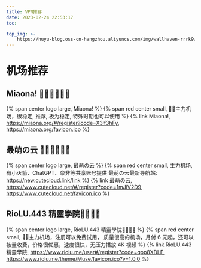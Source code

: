 ```yaml
---
title: VPN推荐
date: 2023-02-24 22:53:17
toc:

top_img: >-
    https://huyu-blog.oss-cn-hangzhou.aliyuncs.com/img/wallhaven-rrrk9w_2560x1440.webp?x-oss-process=style/huyu
---
```


# 机场推荐

## Miaona! 👍🏻👍🏻👍🏻

{% span center logo large, Miaona! %}
{% span red center small, 👍🏻主力机场，很稳定, 推荐, 极为稳定, 特殊时期也可以使用  %}
{% link Miaona!, https://miaona.org/#/register?code=X3lf3hFy, https://miaona.org/favicon.ico %}

## 最萌の云 👍🏻👍🏻👍🏻

{% span center logo large, 最萌の云 %}
{% span red center small, 主力机场, 有小火箭、ChatGPT、奈非等共享账号提供 最萌の云最新导航站: https://new.cutecloud.link/link %}
{% link 最萌の云, https://www.cutecloud.net/#/register?code=1mJiV2D9, https://www.cutecloud.net/favicon.ico %}


## RioLU.443 精靈學院👍🏻👍🏻

{% span center logo large, RioLU.443 精靈學院👍🏻👍🏻 %}
{% span red center small, 👍🏻主力机场，注册可以免费试用， 质量很高的机场，月付 6 元起，还可以按量收费，价格很优惠，速度很快，无压力播放 4K 视频  %}
{% link RioLU.443 精靈學院, https://www.riolu.me/user#/register?code=qop8XDLF, https://www.riolu.me/theme/Muse/favicon.ico?v=1.0.0 %}


